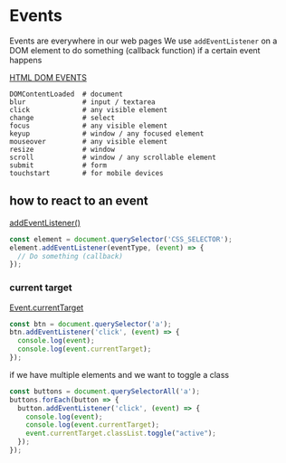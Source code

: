 # Events

Events are everywhere in our web pages
We use `addEventListener` on a DOM element to do something (callback function)
if a certain event happens

[HTML DOM EVENTS](https://developer.mozilla.org/en-US/docs/Web/Events)
```
DOMContentLoaded  # document
blur              # input / textarea
click             # any visible element
change            # select
focus             # any visible element
keyup             # window / any focused element
mouseover         # any visible element
resize            # window
scroll            # window / any scrollable element
submit            # form
touchstart        # for mobile devices
```

## how to react to an event

[addEventListener()](https://developer.mozilla.org/en-US/docs/Web/API/EventTarget/addEventListener)
```javascript
const element = document.querySelector('CSS_SELECTOR');
element.addEventListener(eventType, (event) => {
  // Do something (callback)
});
```

### current target

[Event.currentTarget](https://developer.mozilla.org/en-US/docs/Web/API/Event/currentTarget)

```javascript
const btn = document.querySelector('a');
btn.addEventListener('click', (event) => {
  console.log(event);
  console.log(event.currentTarget);
});
```

if we have multiple elements and we want to toggle a class

```javascript
const buttons = document.querySelectorAll('a');
buttons.forEach(button => {
  button.addEventListener('click', (event) => {
    console.log(event);
    console.log(event.currentTarget);
    event.currentTarget.classList.toggle("active");
  });
});
```
